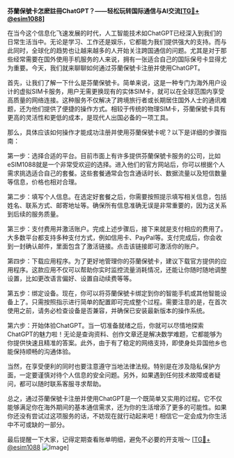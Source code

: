 **芬蘭保號卡怎麽註冊ChatGPT？——轻松玩转国际通信与AI交流[[TG💪+ @esim1088](https://t.me/s/esim1088)]**

在当今这个信息化飞速发展的时代，人工智能技术如ChatGPT已经深入到我们的日常生活当中。无论是学习、工作还是娱乐，它都能为我们提供强大的支持。而与此同时，全球化的趋势也让越来越多的人开始关注跨国通信的问题。尤其是对于那些经常需要在国外使用手机服务的人来说，拥有一张适合自己的国际保号卡显得尤为重要。今天，我们就来聊聊如何通过芬蘭保號卡注册并使用ChatGPT。

首先，让我们了解一下什么是芬蘭保號卡。简单来说，这是一种专门为海外用户设计的虚拟SIM卡服务，用户无需更换现有的实体SIM卡，就可以在全球范围内享受高质量的网络连接。这种服务不仅解决了跨境旅行者或长期居住国外人士的通讯难题，还为他们提供了便捷的操作方式。相较于传统的物理SIM卡，芬蘭保號卡具有更高的灵活性和更低的成本，是现代人出国必备的一项工具。

那么，具体应该如何操作才能成功注册并使用芬蘭保號卡呢？以下是详细的步骤指南：

第一步：选择合适的平台。目前市面上有许多提供芬蘭保號卡服务的公司，比如eSIM1088就是一个非常受欢迎的选择。进入他们的官方网站后，你可以根据个人需求挑选适合自己的套餐。这些套餐通常会包含通话时长、数据流量以及短信数量等信息，价格也相对合理。

第二步：填写个人信息。在选定好套餐之后，你需要按照提示填写相关信息，包括姓名、联系方式、邮寄地址等。确保所有信息准确无误是非常重要的，因为这关系到后续的服务质量。

第三步：支付费用并激活账户。完成上述步骤后，接下来就是支付相应的费用了。大多数平台都支持多种支付方式，例如信用卡、PayPal等。支付完成后，你会收到一封确认邮件，里面包含了激活链接。点击该链接即可激活你的账户。

第四步：下载应用程序。为了更好地管理你的芬蘭保號卡，建议下载官方提供的应用程序。这款应用不仅可以帮助你实时监控流量消耗情况，还能让你随时随地调整设置，比如更改语言偏好、设置自动续费等等。

第五步：绑定设备。现在，你可以将芬蘭保號卡绑定到你的智能手机或其他智能设备上了。只需按照指示进行简单的配置即可完成整个过程。需要注意的是，在首次使用之前，请务必检查设备是否兼容，并确保已安装最新版本的操作系统。

第六步：开始体验ChatGPT。当一切准备就绪之后，你就可以尽情地探索ChatGPT的魅力啦！无论是查询资料、创作文章还是解决数学难题，它都能够为你提供快速且精准的答案。此外，由于有了稳定的网络支持，即使身处异国他乡也能保持顺畅的沟通体验。

当然，在享受便利的同时也要注意遵守当地法律法规。特别是在涉及隐私保护方面，一定要谨慎对待个人信息的安全问题。另外，如果遇到任何技术故障或者疑问，都可以随时联系客服寻求帮助。

总之，通过芬蘭保號卡注册并使用ChatGPT是一个既简单又实用的过程。它不仅能够满足你在海外期间的基本通信需求，还为你的生活增添了更多的可能性。如果你还没有尝试过这项服务的话，不妨现在就行动起来吧！相信它一定会成为你生活中不可或缺的一部分。

最后提醒一下大家，记得定期查看账单明细，避免不必要的开支哦～ [[TG💪+ @esim1088](https://t.me/s/esim1088) ![Image](https://i.postimg.cc/4NQfJmqS/Snipaste-2025-05-13-00-14-12.png)]